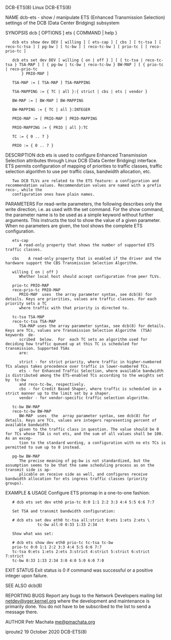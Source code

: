 DCB-ETS(8)								     Linux								    DCB-ETS(8)

NAME
       dcb-ets - show / manipulate ETS (Enhanced Transmission Selection) settings of the DCB (Data Center Bridging) subsystem

SYNOPSIS
       dcb [ OPTIONS ] ets { COMMAND | help }

       dcb ets show dev DEV [ willing ] [ ets-cap ] [ cbs ] [ tc-tsa ] [ reco-tc-tsa ] [ pg-bw ] [ tc-bw ] [ reco-tc-bw ] [ prio-tc ] [ reco-prio-tc ]

       dcb ets set dev DEV [ willing { on | off } ] [ { tc-tsa | reco-tc-tsa } TSA-MAP ] [ { pg-bw | tc-bw | reco-tc-bw } BW-MAP ] [ { prio-tc | reco-prio-tc
	       } PRIO-MAP ]

       TSA-MAP := [ TSA-MAP ] TSA-MAPPING

       TSA-MAPPING := { TC | all }:{ strict | cbs | ets | vendor }

       BW-MAP := [ BW-MAP ] BW-MAPPING

       BW-MAPPING := { TC | all }:INTEGER

       PRIO-MAP := [ PRIO-MAP ] PRIO-MAPPING

       PRIO-MAPPING := { PRIO | all }:TC

       TC := { 0 .. 7 }

       PRIO := { 0 .. 7 }

DESCRIPTION
       dcb ets is used to configure Enhanced Transmission Selection attributes through Linux DCB (Data Center Bridging) interface. ETS permits configuration
       of mapping of priorities to traffic classes, traffic selection algorithm to use per traffic class, bandwidth allocation, etc.

       Two DCB TLVs are related to the ETS feature: a configuration and recommendation values. Recommendation values are named with a prefix reco-, while the
       configuration ones have plain names.

PARAMETERS
       For read-write parameters, the following describes only the write direction, i.e. as used with the set command. For the show command, the parameter
       name is to be used as a simple keyword without further arguments. This instructs the tool to show the value of a given parameter. When no parameters
       are given, the tool shows the complete ETS configuration.

       ets-cap
	      A read-only property that shows the number of supported ETS traffic classes.

       cbs    A read-only property that is enabled if the driver and the hardware support the CBS Transmission Selection Algorithm.

       willing { on | off }
	      Whether local host should accept configuration from peer TLVs.

       prio-tc PRIO-MAP
       reco-prio-tc PRIO-MAP
	      PRIO-MAP	uses  the array parameter syntax, see dcb(8) for details. Keys are priorities, values are traffic classes. For each priority sets a TC
	      where traffic with that priority is directed to.

       tc-tsa TSA-MAP
       reco-tc-tsa TSA-MAP
	      TSA-MAP uses the array parameter syntax, see dcb(8) for details. Keys are TCs, values are Transmission Selection Algorithm  (TSA)	 keywords  de‐
	      scribed  below.  For  each TC sets an algorithm used for deciding how traffic queued up at this TC is scheduled for transmission. Supported TSAs
	      are:

	      strict - for strict priority, where traffic in higher-numbered TCs always takes precedence over traffic in lower-numbered TCs.
	      ets - for Enhanced Traffic Selection, where available bandwidth is distributed among the ETS-enabled TCs according to the weights set  by	 tc-bw
	      and reco-tc-bw, respectively.
	      cbs - for Credit Based Shaper, where traffic is scheduled in a strict manner up to the limit set by a shaper.
	      vendor - for vendor-specific traffic selection algorithm.

       tc-bw BW-MAP
       reco-tc-bw BW-MAP
	      BW-MAP  uses  the	 array parameter syntax, see dcb(8) for details. Keys are TCs, values are integers representing percent of available bandwidth
	      given to the traffic class in question. The value should be 0 for TCs whose TSA is not ets, and the sum of all values shall be 100. As an excep‐
	      tion to the standard wording, a configuration with no ets TCs is permitted to sum up to 0 instead.

       pg-bw BW-MAP
	      The precise meaning of pg-bw is not standardized, but the assumption seems to be that the same scheduling process as on the transmit side is ap‐
	      plicable on receive side as well, and configures receive bandwidth allocation for ets ingress traffic classes (priority groups).

EXAMPLE & USAGE
       Configure ETS priomap in a one-to-one fashion:

       # dcb ets set dev eth0 prio-tc 0:0 1:1 2:2 3:3 4:4 5:5 6:6 7:7

       Set TSA and transmit bandwidth configuration:

       # dcb ets set dev eth0 tc-tsa all:strict 0:ets 1:ets 2:ets \
			      tc-bw all:0 0:33 1:33 2:34

       Show what was set:

       # dcb ets show dev eth0 prio-tc tc-tsa tc-bw
       prio-tc 0:0 1:1 2:2 3:3 4:4 5:5 6:6 7:7
       tc-tsa 0:ets 1:ets 2:ets 3:strict 4:strict 5:strict 6:strict 7:strict
       tc-bw 0:33 1:33 2:34 3:0 4:0 5:0 6:0 7:0

EXIT STATUS
       Exit status is 0 if command was successful or a positive integer upon failure.

SEE ALSO
       dcb(8)

REPORTING BUGS
       Report any bugs to the Network Developers mailing list <netdev@vger.kernel.org> where the development and maintenance is primarily done.	  You  do  not
       have to be subscribed to the list to send a message there.

AUTHOR
       Petr Machata <me@pmachata.org>

iproute2								19 October 2020								    DCB-ETS(8)
